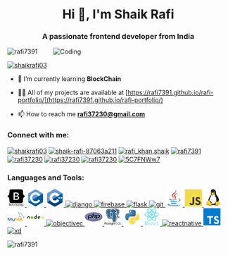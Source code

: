 <h1 align="center">Hi 👋, I'm Shaik Rafi</h1>
<h3 align="center">A passionate frontend developer from India</h3>
<img align="right" alt ="Coding" width = "400" src = "https://cdn.dribbble.com/users/1059583/screenshots/4171367/coding-freak.gif">

<p align="left"> <img src="https://komarev.com/ghpvc/?username=rafi7391&label=Profile%20views&color=0e75b6&style=flat" alt="rafi7391" /> </p>

<p align="left"> <a href="https://twitter.com/shaikrafi03" target="blank"><img src="https://img.shields.io/twitter/follow/shaikrafi03?logo=twitter&style=for-the-badge" alt="shaikrafi03" /></a> </p>

- 🌱 I’m currently learning **BlockChain**

- 👨‍💻 All of my projects are available at [https://rafi7391.github.io/rafi-portfolio/](https://rafi7391.github.io/rafi-portfolio/)

- 📫 How to reach me **rafi37230@gmail.com**

<h3 align="left">Connect with me:</h3>
<p align="left">
<a href="https://twitter.com/shaikrafi03" target="blank"><img align="center" src="https://imgs.search.brave.com/50UHMRxztKA1c72flwwtrDlw9LKT1DjyEa2N92Uas8U/rs:fit:860:0:0/g:ce/aHR0cHM6Ly9hc3Nl/dHMuc3RpY2twbmcu/Y29tL2ltYWdlcy81/ODBiNTdmY2Q5OTk2/ZTI0YmM0M2M1M2Uu/cG5n" alt="shaikrafi03" height="60" width="100" /></a>
<a href="https://linkedin.com/in/shaik-rafi-87063a211" target="blank"><img align="center" src="https://imgs.search.brave.com/VkgvXweWt7yr4vgL4gG2kB5xCkkDgwOy5u77gRw62MY/rs:fit:860:0:0/g:ce/aHR0cHM6Ly9jZG4x/Lmljb25maW5kZXIu/Y29tL2RhdGEvaWNv/bnMvbG9nb3R5cGVz/LzMyL2NpcmNsZS1s/aW5rZWRpbi01MTIu/cG5n" alt="shaik-rafi-87063a211" height="70" width="80" /></a>
<a href="https://instagram.com/rafi_khan.shaik" target="blank"><img align="center" src="https://raw.githubusercontent.com/rahuldkjain/github-profile-readme-generator/master/src/images/icons/Social/instagram.svg" alt="rafi_khan.shaik" height="30" width="40" /></a>
<a href="https://www.codechef.com/users/rafi7391" target="blank"><img align="center" src="https://cdn.jsdelivr.net/npm/simple-icons@3.1.0/icons/codechef.svg" alt="rafi7391" height="30" width="40" /></a>
<a href="https://www.hackerrank.com/rafi37230" target="blank"><img align="center" src="https://raw.githubusercontent.com/rahuldkjain/github-profile-readme-generator/master/src/images/icons/Social/hackerrank.svg" alt="rafi37230" height="30" width="40" /></a>
<a href="https://www.leetcode.com/rafi37230" target="blank"><img align="center" src="https://raw.githubusercontent.com/rahuldkjain/github-profile-readme-generator/master/src/images/icons/Social/leet-code.svg" alt="rafi37230" height="30" width="40" /></a>
<a href="https://auth.geeksforgeeks.org/user/rafi37230" target="blank"><img align="center" src="https://raw.githubusercontent.com/rahuldkjain/github-profile-readme-generator/master/src/images/icons/Social/geeks-for-geeks.svg" alt="rafi37230" height="30" width="40" /></a>
<a href="https://discord.gg/5C7FNWw7" target="blank"><img align="center" src="https://raw.githubusercontent.com/rahuldkjain/github-profile-readme-generator/master/src/images/icons/Social/discord.svg" alt="5C7FNWw7" height="30" width="40" /></a>
</p>

<h3 align="left">Languages and Tools:</h3>
<p align="left"> <a href="https://getbootstrap.com" target="_blank" rel="noreferrer"> <img src="https://raw.githubusercontent.com/devicons/devicon/master/icons/bootstrap/bootstrap-plain-wordmark.svg" alt="bootstrap" width="40" height="40"/> </a> <a href="https://www.cprogramming.com/" target="_blank" rel="noreferrer"> <img src="https://raw.githubusercontent.com/devicons/devicon/master/icons/c/c-original.svg" alt="c" width="40" height="40"/> </a> <a href="https://www.w3schools.com/cpp/" target="_blank" rel="noreferrer"> <img src="https://raw.githubusercontent.com/devicons/devicon/master/icons/cplusplus/cplusplus-original.svg" alt="cplusplus" width="40" height="40"/> </a> <a href="https://www.djangoproject.com/" target="_blank" rel="noreferrer"> <img src="https://cdn.worldvectorlogo.com/logos/django.svg" alt="django" width="40" height="40"/> </a> <a href="https://firebase.google.com/" target="_blank" rel="noreferrer"> <img src="https://www.vectorlogo.zone/logos/firebase/firebase-icon.svg" alt="firebase" width="40" height="40"/> </a> <a href="https://flask.palletsprojects.com/" target="_blank" rel="noreferrer"> <img src="https://www.vectorlogo.zone/logos/pocoo_flask/pocoo_flask-icon.svg" alt="flask" width="40" height="40"/> </a> <a href="https://git-scm.com/" target="_blank" rel="noreferrer"> <img src="https://www.vectorlogo.zone/logos/git-scm/git-scm-icon.svg" alt="git" width="40" height="40"/> </a> <a href="https://www.java.com" target="_blank" rel="noreferrer"> <img src="https://raw.githubusercontent.com/devicons/devicon/master/icons/java/java-original.svg" alt="java" width="40" height="40"/> </a> <a href="https://developer.mozilla.org/en-US/docs/Web/JavaScript" target="_blank" rel="noreferrer"> <img src="https://raw.githubusercontent.com/devicons/devicon/master/icons/javascript/javascript-original.svg" alt="javascript" width="40" height="40"/> </a> <a href="https://www.linux.org/" target="_blank" rel="noreferrer"> <img src="https://raw.githubusercontent.com/devicons/devicon/master/icons/linux/linux-original.svg" alt="linux" width="40" height="40"/> </a> <a href="https://www.mysql.com/" target="_blank" rel="noreferrer"> <img src="https://raw.githubusercontent.com/devicons/devicon/master/icons/mysql/mysql-original-wordmark.svg" alt="mysql" width="40" height="40"/> </a> <a href="https://nodejs.org" target="_blank" rel="noreferrer"> <img src="https://raw.githubusercontent.com/devicons/devicon/master/icons/nodejs/nodejs-original-wordmark.svg" alt="nodejs" width="40" height="40"/> </a> <a href="https://developer.apple.com/library/archive/documentation/Cocoa/Conceptual/ProgrammingWithObjectiveC/Introduction/Introduction.html" target="_blank" rel="noreferrer"> <img src="https://www.vectorlogo.zone/logos/apple_objectivec/apple_objectivec-icon.svg" alt="objectivec" width="40" height="40"/> </a> <a href="https://www.php.net" target="_blank" rel="noreferrer"> <img src="https://raw.githubusercontent.com/devicons/devicon/master/icons/php/php-original.svg" alt="php" width="40" height="40"/> </a> <a href="https://www.postgresql.org" target="_blank" rel="noreferrer"> <img src="https://raw.githubusercontent.com/devicons/devicon/master/icons/postgresql/postgresql-original-wordmark.svg" alt="postgresql" width="40" height="40"/> </a> <a href="https://www.python.org" target="_blank" rel="noreferrer"> <img src="https://raw.githubusercontent.com/devicons/devicon/master/icons/python/python-original.svg" alt="python" width="40" height="40"/> </a> <a href="https://reactjs.org/" target="_blank" rel="noreferrer"> <img src="https://raw.githubusercontent.com/devicons/devicon/master/icons/react/react-original-wordmark.svg" alt="react" width="40" height="40"/> </a> <a href="https://reactnative.dev/" target="_blank" rel="noreferrer"> <img src="https://reactnative.dev/img/header_logo.svg" alt="reactnative" width="40" height="40"/> </a> <a href="https://www.typescriptlang.org/" target="_blank" rel="noreferrer"> <img src="https://raw.githubusercontent.com/devicons/devicon/master/icons/typescript/typescript-original.svg" alt="typescript" width="40" height="40"/> </a> <a href="https://www.adobe.com/products/xd.html" target="_blank" rel="noreferrer"> <img src="https://cdn.worldvectorlogo.com/logos/adobe-xd.svg" alt="xd" width="40" height="40"/> </a> </p>

<p><img align="left" src="https://github-readme-stats.vercel.app/api/top-langs?username=rafi7391&show_icons=true&locale=en&layout=compact" alt="rafi7391" /></p>

